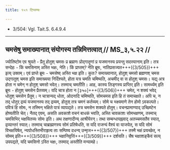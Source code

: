 ```yaml
---
title: १५१ टिप्पण्यः

---
```

- 3/504: Vgl. Tait.S. 6.4.9.4

____________________________________________


## चमसेषु समाख्यानात् संयोगस्य तन्निमित्तत्वात् // MS_३,५.२२ //

ज्योतिष्टोम एव श्रुयते - प्रैतु होतुश् चमसः प्र ब्रह्मणः प्रोद्गातॄणां प्र यजमानस्य प्रयन्तु सदस्यानाम् इति। तत्र सन्देहः - किं चमसिनाम् अस्ति भक्षः, नेति। किं प्राप्तम्? नेति ब्रूमः, नातिप्रसज्यत+++({3/505})+++ इत्य् उक्तम्।
एवं प्राप्ते ब्रूमः - चमसेष्व् अस्ति भक्ष इति। कुतः? समाख्यानात्, होतुश् चमसो ब्रह्मणश् चमस उद्गातुश् चमस इति समाख्यया निर्दिश्यते, होता यत्र चमति चमिष्यति, अचमीद् वा स होतुश् चमसः। यद्य् अत्र होता न चमेन् न होतुश् चमसो भवेत्। तस्माच् चमतीति।
आह, कास्य लिङ्गस्य प्राप्तिर् इति। सामर्थ्यम् इति ब्रूमः - होतुश् चमसेन प्रैतव्यम्। यदि चात्र होता न [३५०]+++({3/506})+++ चमेत्, न शक्यं भवेद् धोतुश् चमसेन प्रैतुम्। न चात्रान्यद् धोता, ओदनादि चमिष्यति, सोमचमस इति हि तं समाचक्षते। अपि च, न तद् धोतुर् द्रव्यं यजमानस्य तद् द्रव्यम्, होतुस् तत्र चमनं कर्तव्यम्। सोमे च भक्ष्यमाणे तेन होमो ऽवकल्पते। पवित्रं हि सोमः, न तस्मिन् भक्षिते पात्रं व्यापद्यते। तत्र चमसेन शक्यते होतुम्। वचनप्रामाण्याद् उच्छिष्टेन होष्यतीति चेत्। नैतद् एवम्, असति अवकाशे वचनं बाधकं भवति, अस्ति चावकाशः सोमभक्षणम्, तस्माच् चमसिभिर् भक्षयितव्यः सोमः इति।
अथ तक्षणादीन्य् आश्रीयेरन्। तथा सम्बन्धापह्नवाद् अतच्चमसतैव स्यात्, द्रव्यान्तरं स्यात्। तस्माच् चाब्राह्मणस्य सोमं प्रतिषेधति, स यदि राजन्यं वैश्यं वा याजयेत्, स यदि सोमं विभक्षयिषेत्, न्यग्रोधस्तिभीराहृत्य ताः सम्पिष्य दधन्य् उन्मृज+++({3/507})+++ तस्मै भक्षं प्रयच्छेत्, न सोमम् इति+++({3/508})+++ भक्षानिवृत्तिं+++({3/509})+++ दर्शयति। सैष भक्षाशङ्कैवं सत्य् उपपद्यते, यदि चमसिनो ऽस्ति भक्षः, तस्माद् अस्तीति मन्यामहे।